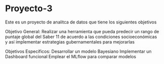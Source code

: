 # Proyecto-3

Este es un proyecto de analitca de datos que tiene los siguientes objetivos

Objetivo General:
Realizar una herramienta que pueda predecir un rango de puntaje global del Saber 11 de acuerdo a las condiciones socioeconómicas y así implementar estrategias gubernamentales para mejorarlas

Objetivos Específicos:
Desarrollar un modelo Bayesiano
Implementar un Dashboard funcional
Emplear el MLflow para  comparar modelos
